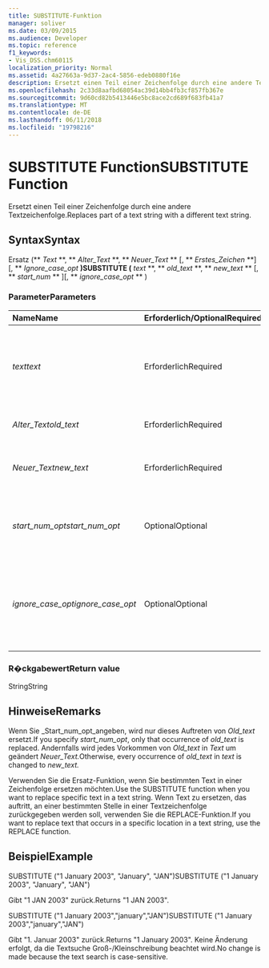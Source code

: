 ```yaml
---
title: SUBSTITUTE-Funktion
manager: soliver
ms.date: 03/09/2015
ms.audience: Developer
ms.topic: reference
f1_keywords:
- Vis_DSS.chm60115
localization_priority: Normal
ms.assetid: 4a27663a-9d37-2ac4-5856-edeb0880f16e
description: Ersetzt einen Teil einer Zeichenfolge durch eine andere Textzeichenfolge.
ms.openlocfilehash: 2c33d8aafbd68054ac39d14bb4fb3cf857fb367e
ms.sourcegitcommit: 9d60cd82b5413446e5bc8ace2cd689f683fb41a7
ms.translationtype: MT
ms.contentlocale: de-DE
ms.lasthandoff: 06/11/2018
ms.locfileid: "19798216"
---
```

# <a name="substitute-function"></a><span data-ttu-id="dea4f-103">SUBSTITUTE Function</span><span class="sxs-lookup"><span data-stu-id="dea4f-103">SUBSTITUTE Function</span></span>

<span data-ttu-id="dea4f-104">Ersetzt einen Teil einer Zeichenfolge durch eine andere Textzeichenfolge.</span><span class="sxs-lookup"><span data-stu-id="dea4f-104">Replaces part of a text string with a different text string.</span></span> 
  
## <a name="syntax"></a><span data-ttu-id="dea4f-105">Syntax</span><span class="sxs-lookup"><span data-stu-id="dea4f-105">Syntax</span></span>

 <span data-ttu-id="dea4f-106">Ersatz (** *Text* **, ** *Alter_Text* **, ** *Neuer_Text* ** [, ** *Erstes_Zeichen* **] [, ** *Ignore_case_opt* **)</span><span class="sxs-lookup"><span data-stu-id="dea4f-106">SUBSTITUTE (** *text* **, ** *old_text* **, ** *new_text* ** [, ** *start_num* ** ][, ** *ignore_case_opt* ** )</span></span> 
  
### <a name="parameters"></a><span data-ttu-id="dea4f-107">Parameter</span><span class="sxs-lookup"><span data-stu-id="dea4f-107">Parameters</span></span>

|<span data-ttu-id="dea4f-108">**Name**</span><span class="sxs-lookup"><span data-stu-id="dea4f-108">**Name**</span></span>|<span data-ttu-id="dea4f-109">**Erforderlich/Optional**</span><span class="sxs-lookup"><span data-stu-id="dea4f-109">**Required/Optional**</span></span>|<span data-ttu-id="dea4f-110">**Datentyp**</span><span class="sxs-lookup"><span data-stu-id="dea4f-110">**Data Type**</span></span>|<span data-ttu-id="dea4f-111">**Beschreibung**</span><span class="sxs-lookup"><span data-stu-id="dea4f-111">**Description**</span></span>|
|:-----|:-----|:-----|:-----|
| <span data-ttu-id="dea4f-112">_text_</span><span class="sxs-lookup"><span data-stu-id="dea4f-112">_text_</span></span> <br/> |<span data-ttu-id="dea4f-113">Erforderlich</span><span class="sxs-lookup"><span data-stu-id="dea4f-113">Required</span></span>  <br/> |<span data-ttu-id="dea4f-114">**String**</span><span class="sxs-lookup"><span data-stu-id="dea4f-114">**String**</span></span> <br/> | <span data-ttu-id="dea4f-115">Der Text oder der Bezug auf eine Zelle mit dem Text, in dem Zeichen ersetzt werden sollen.</span><span class="sxs-lookup"><span data-stu-id="dea4f-115">The text or the reference to a cell containing text for which you want to substitute characters.</span></span>  <br/> |
| <span data-ttu-id="dea4f-116">_Alter_Text_</span><span class="sxs-lookup"><span data-stu-id="dea4f-116">_old_text_</span></span> <br/> |<span data-ttu-id="dea4f-117">Erforderlich</span><span class="sxs-lookup"><span data-stu-id="dea4f-117">Required</span></span>  <br/> |<span data-ttu-id="dea4f-118">**String**</span><span class="sxs-lookup"><span data-stu-id="dea4f-118">**String**</span></span> <br/> | <span data-ttu-id="dea4f-119">Der Text, den Sie ersetzen möchten.</span><span class="sxs-lookup"><span data-stu-id="dea4f-119">The text you want to replace.</span></span>  <br/> |
| <span data-ttu-id="dea4f-120">_Neuer_Text_</span><span class="sxs-lookup"><span data-stu-id="dea4f-120">_new_text_</span></span> <br/> |<span data-ttu-id="dea4f-121">Erforderlich</span><span class="sxs-lookup"><span data-stu-id="dea4f-121">Required</span></span>  <br/> |<span data-ttu-id="dea4f-122">**String**</span><span class="sxs-lookup"><span data-stu-id="dea4f-122">**String**</span></span> <br/> | <span data-ttu-id="dea4f-123">Der Text, den Sie _Alter_Text_ersetzen möchten.</span><span class="sxs-lookup"><span data-stu-id="dea4f-123">The text you want to use to replace  _old_text_.</span></span>  <br/> |
| <span data-ttu-id="dea4f-124">_start_num_opt_</span><span class="sxs-lookup"><span data-stu-id="dea4f-124">_start_num_opt_</span></span> <br/> |<span data-ttu-id="dea4f-125">Optional</span><span class="sxs-lookup"><span data-stu-id="dea4f-125">Optional</span></span>  <br/> |<span data-ttu-id="dea4f-126">**Numerische**</span><span class="sxs-lookup"><span data-stu-id="dea4f-126">**Numeric**</span></span> <br/> |<span data-ttu-id="dea4f-127">Gibt an, welche Vorkommen von old_text ersetzt werden sollen.</span><span class="sxs-lookup"><span data-stu-id="dea4f-127">Specifies which occurences of old_text to replace.</span></span>  <br/> |
| <span data-ttu-id="dea4f-128">_ignore_case_opt_</span><span class="sxs-lookup"><span data-stu-id="dea4f-128">_ignore_case_opt_</span></span> <br/> |<span data-ttu-id="dea4f-129">Optional</span><span class="sxs-lookup"><span data-stu-id="dea4f-129">Optional</span></span>  <br/> |<span data-ttu-id="dea4f-130">**Boolean**</span><span class="sxs-lookup"><span data-stu-id="dea4f-130">**Boolean**</span></span> <br/> |<span data-ttu-id="dea4f-p101">FALSE, wenn Groß- und Kleinschreibung zu beachten ist; andernfalls TRUE. Die Standardeinstellung ist FALSE.</span><span class="sxs-lookup"><span data-stu-id="dea4f-p101">FALSE if case-sensitive; otherwise, TRUE. The default is FALSE.</span></span>  <br/> |
   
### <a name="return-value"></a><span data-ttu-id="dea4f-133">R�ckgabewert</span><span class="sxs-lookup"><span data-stu-id="dea4f-133">Return value</span></span>

<span data-ttu-id="dea4f-134">String</span><span class="sxs-lookup"><span data-stu-id="dea4f-134">String</span></span>
  
## <a name="remarks"></a><span data-ttu-id="dea4f-135">Hinweise</span><span class="sxs-lookup"><span data-stu-id="dea4f-135">Remarks</span></span>

 <span data-ttu-id="dea4f-136">Wenn Sie _Start_num_opt_angeben, wird nur dieses Auftreten von _Old_text_ ersetzt.</span><span class="sxs-lookup"><span data-stu-id="dea4f-136">If you specify  _start_num_opt_, only that occurrence of  _old_text_ is replaced.</span></span> <span data-ttu-id="dea4f-137">Andernfalls wird jedes Vorkommen von _Old_text_ in _Text_ um geändert _Neuer_Text._</span><span class="sxs-lookup"><span data-stu-id="dea4f-137">Otherwise, every occurrence of  _old_text_ in  _text_ is changed to  _new_text._</span></span>
  
<span data-ttu-id="dea4f-138">Verwenden Sie die Ersatz-Funktion, wenn Sie bestimmten Text in einer Zeichenfolge ersetzen möchten.</span><span class="sxs-lookup"><span data-stu-id="dea4f-138">Use the SUBSTITUTE function when you want to replace specific text in a text string.</span></span> <span data-ttu-id="dea4f-139">Wenn Text zu ersetzen, das auftritt, an einer bestimmten Stelle in einer Textzeichenfolge zurückgegeben werden soll, verwenden Sie die REPLACE-Funktion.</span><span class="sxs-lookup"><span data-stu-id="dea4f-139">If you want to replace text that occurs in a specific location in a text string, use the REPLACE function.</span></span>
  
## <a name="example"></a><span data-ttu-id="dea4f-140">Beispiel</span><span class="sxs-lookup"><span data-stu-id="dea4f-140">Example</span></span>

<span data-ttu-id="dea4f-141">SUBSTITUTE ("1 January 2003", "January", "JAN")</span><span class="sxs-lookup"><span data-stu-id="dea4f-141">SUBSTITUTE ("1 January 2003", "January", "JAN")</span></span> 
  
<span data-ttu-id="dea4f-142">Gibt "1 JAN 2003" zurück.</span><span class="sxs-lookup"><span data-stu-id="dea4f-142">Returns "1 JAN 2003".</span></span> 
  
<span data-ttu-id="dea4f-143">SUBSTITUTE ("1 January 2003","january","JAN")</span><span class="sxs-lookup"><span data-stu-id="dea4f-143">SUBSTITUTE ("1 January 2003","january","JAN")</span></span> 
  
<span data-ttu-id="dea4f-144">Gibt "1. Januar 2003" zurück.</span><span class="sxs-lookup"><span data-stu-id="dea4f-144">Returns "1 January 2003".</span></span> <span data-ttu-id="dea4f-145">Keine Änderung erfolgt, da die Textsuche Groß-/Kleinschreibung beachtet wird.</span><span class="sxs-lookup"><span data-stu-id="dea4f-145">No change is made because the text search is case-sensitive.</span></span> 
  


